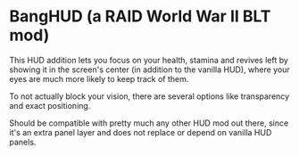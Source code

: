 # BangHUD (a RAID World War II BLT mod)

This HUD addition lets you focus on your health, stamina and revives left by showing it in the screen's center (in addition to the vanilla HUD), where your eyes are much more likely to keep track of them.

To not actually block your vision, there are several options like transparency and exact positioning.

Should be compatible with pretty much any other HUD mod out there, since it's an extra panel layer and does not replace or depend on vanilla HUD panels.

